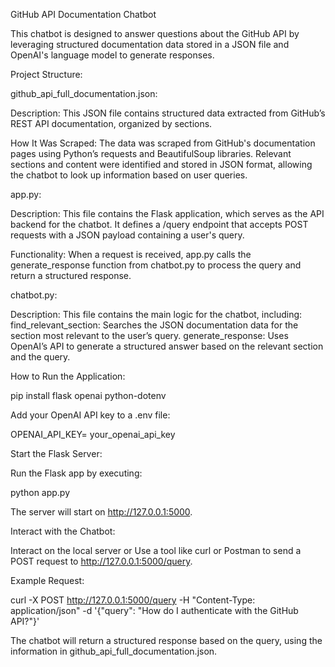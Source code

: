 GitHub API Documentation Chatbot

This chatbot is designed to answer questions about the GitHub API by leveraging structured documentation data stored in a JSON file and OpenAI's language model to generate responses.

Project Structure:

github_api_full_documentation.json:

Description: This JSON file contains structured data extracted from GitHub’s REST API documentation, organized by sections.

How It Was Scraped: The data was scraped from GitHub's documentation pages using Python’s requests and BeautifulSoup libraries. 
Relevant sections and content were identified and stored in JSON format, allowing the chatbot to look up information based on user queries.

app.py:

Description: This file contains the Flask application, which serves as the API backend for the chatbot. It defines a /query endpoint that accepts POST requests with a JSON payload containing a user's query.

Functionality: When a request is received, app.py calls the generate_response function from chatbot.py to process the query and return a structured response.

chatbot.py:

Description: This file contains the main logic for the chatbot, including:
find_relevant_section: Searches the JSON documentation data for the section most relevant to the user’s query.
generate_response: Uses OpenAI’s API to generate a structured answer based on the relevant section and the query.

How to Run the Application:

pip install flask openai python-dotenv

Add your OpenAI API key to a .env file:

OPENAI_API_KEY= your_openai_api_key


Start the Flask Server:

Run the Flask app by executing:

python app.py

The server will start on http://127.0.0.1:5000.

Interact with the Chatbot:

Interact on the local server or Use a tool like curl or Postman to send a POST request to http://127.0.0.1:5000/query.


Example Request:

curl -X POST http://127.0.0.1:5000/query -H "Content-Type: application/json" -d '{"query": "How do I authenticate with the GitHub API?"}'

The chatbot will return a structured response based on the query, using the information in github_api_full_documentation.json.
